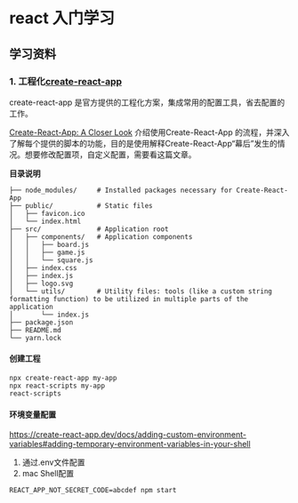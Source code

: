 # react 入门学习

## 学习资料
### 1. 工程化[create-react-app](https://facebook.github.io/create-react-app/)

create-react-app 是官方提供的工程化方案，集成常用的配置工具，省去配置的工作。

[Create-React-App: A Closer Look](https://github.com/nitishdayal/cra_closer_look)
    介绍使用Create-React-App 的流程，并深入了解每个提供的脚本的功能，目的是使用解释Create-React-App“幕后”发生的情况。想要修改配置项，自定义配置，需要看这篇文章。

**目录说明**

    ├── node_modules/     # Installed packages necessary for Create-React-App
    ├── public/           # Static files
    │   ├── favicon.ico
    │   └── index.html
    ├── src/              # Application root
    │   ├── components/   # Application components
    │   │   ├── board.js
    │   │   ├── game.js
    │   │   └── square.js
    │   ├── index.css
    │   ├── index.js
    │   ├── logo.svg
    │   └── utils/        # Utility files: tools (like a custom string formatting function) to be utilized in multiple parts of the application
    │       └── index.js
    ├── package.json
    ├── README.md
    └── yarn.lock

#### 创建工程

    npx create-react-app my-app
    npx react-scripts my-app
    react-scripts

#### 环境变量配置

<https://create-react-app.dev/docs/adding-custom-environment-variables#adding-temporary-environment-variables-in-your-shell>

1. 通过.env文件配置
2. mac Shell配置

`REACT_APP_NOT_SECRET_CODE=abcdef npm start`